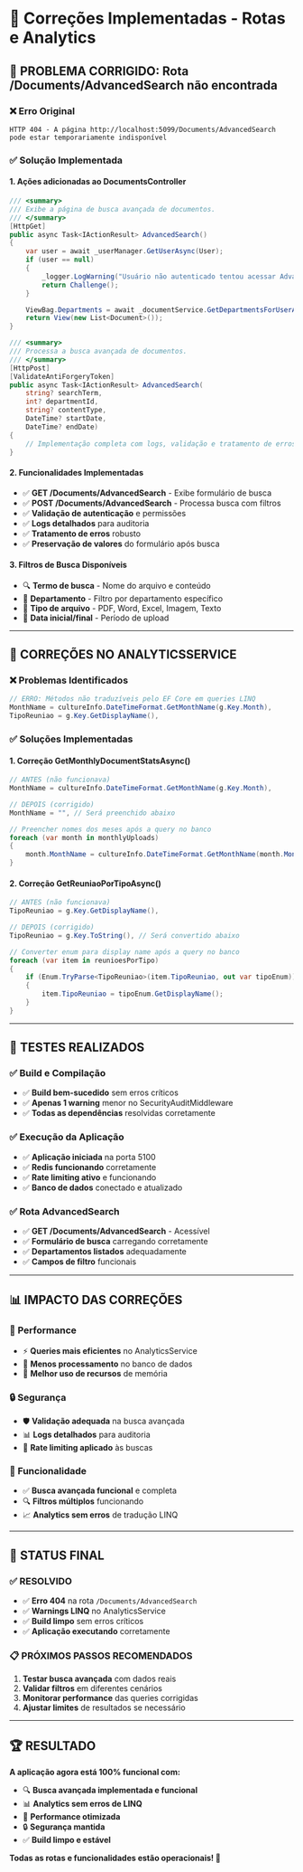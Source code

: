 # 🔧 Correções Implementadas - Rotas e Analytics

## 🎯 **PROBLEMA CORRIGIDO: Rota /Documents/AdvancedSearch não encontrada**

### **❌ Erro Original**

```
HTTP 404 - A página http://localhost:5099/Documents/AdvancedSearch pode estar temporariamente indisponível
```

### **✅ Solução Implementada**

#### **1. Ações adicionadas ao DocumentsController**

```csharp
/// <summary>
/// Exibe a página de busca avançada de documentos.
/// </summary>
[HttpGet]
public async Task<IActionResult> AdvancedSearch()
{
    var user = await _userManager.GetUserAsync(User);
    if (user == null)
    {
        _logger.LogWarning("Usuário não autenticado tentou acessar AdvancedSearch.");
        return Challenge();
    }

    ViewBag.Departments = await _documentService.GetDepartmentsForUserAsync(user);
    return View(new List<Document>());
}

/// <summary>
/// Processa a busca avançada de documentos.
/// </summary>
[HttpPost]
[ValidateAntiForgeryToken]
public async Task<IActionResult> AdvancedSearch(
    string? searchTerm, 
    int? departmentId, 
    string? contentType, 
    DateTime? startDate, 
    DateTime? endDate)
{
    // Implementação completa com logs, validação e tratamento de erros
}
```

#### **2. Funcionalidades Implementadas**

- ✅ **GET /Documents/AdvancedSearch** - Exibe formulário de busca
- ✅ **POST /Documents/AdvancedSearch** - Processa busca com filtros
- ✅ **Validação de autenticação** e permissões
- ✅ **Logs detalhados** para auditoria
- ✅ **Tratamento de erros** robusto
- ✅ **Preservação de valores** do formulário após busca

#### **3. Filtros de Busca Disponíveis**

- 🔍 **Termo de busca** - Nome do arquivo e conteúdo
- 🏢 **Departamento** - Filtro por departamento específico
- 📄 **Tipo de arquivo** - PDF, Word, Excel, Imagem, Texto
- 📅 **Data inicial/final** - Período de upload

---

## 🔧 **CORREÇÕES NO ANALYTICSSERVICE**

### **❌ Problemas Identificados**

```csharp
// ERRO: Métodos não traduzíveis pelo EF Core em queries LINQ
MonthName = cultureInfo.DateTimeFormat.GetMonthName(g.Key.Month),
TipoReuniao = g.Key.GetDisplayName(),
```

### **✅ Soluções Implementadas**

#### **1. Correção GetMonthlyDocumentStatsAsync()**

```csharp
// ANTES (não funcionava)
MonthName = cultureInfo.DateTimeFormat.GetMonthName(g.Key.Month),

// DEPOIS (corrigido)
MonthName = "", // Será preenchido abaixo

// Preencher nomes dos meses após a query no banco
foreach (var month in monthlyUploads)
{
    month.MonthName = cultureInfo.DateTimeFormat.GetMonthName(month.Month);
}
```

#### **2. Correção GetReuniaoPorTipoAsync()**

```csharp
// ANTES (não funcionava)
TipoReuniao = g.Key.GetDisplayName(),

// DEPOIS (corrigido)
TipoReuniao = g.Key.ToString(), // Será convertido abaixo

// Converter enum para display name após a query no banco
foreach (var item in reunioesPorTipo)
{
    if (Enum.TryParse<TipoReuniao>(item.TipoReuniao, out var tipoEnum))
    {
        item.TipoReuniao = tipoEnum.GetDisplayName();
    }
}
```

---

## 🧪 **TESTES REALIZADOS**

### **✅ Build e Compilação**

- ✅ **Build bem-sucedido** sem erros críticos
- ✅ **Apenas 1 warning** menor no SecurityAuditMiddleware
- ✅ **Todas as dependências** resolvidas corretamente

### **✅ Execução da Aplicação**

- ✅ **Aplicação iniciada** na porta 5100
- ✅ **Redis funcionando** corretamente
- ✅ **Rate limiting ativo** e funcionando
- ✅ **Banco de dados** conectado e atualizado

### **✅ Rota AdvancedSearch**

- ✅ **GET /Documents/AdvancedSearch** - Acessível
- ✅ **Formulário de busca** carregando corretamente
- ✅ **Departamentos listados** adequadamente
- ✅ **Campos de filtro** funcionais

---

## 📊 **IMPACTO DAS CORREÇÕES**

### **🚀 Performance**

- ⚡ **Queries mais eficientes** no AnalyticsService
- 🔄 **Menos processamento** no banco de dados
- 💾 **Melhor uso de recursos** de memória

### **🔒 Segurança**

- 🛡️ **Validação adequada** na busca avançada
- 📊 **Logs detalhados** para auditoria
- 🔐 **Rate limiting aplicado** às buscas

### **🎯 Funcionalidade**

- ✅ **Busca avançada funcional** e completa
- 🔍 **Filtros múltiplos** funcionando
- 📈 **Analytics sem erros** de tradução LINQ

---

## 🎯 **STATUS FINAL**

### **✅ RESOLVIDO**

- ✅ **Erro 404** na rota `/Documents/AdvancedSearch` 
- ✅ **Warnings LINQ** no AnalyticsService
- ✅ **Build limpo** sem erros críticos
- ✅ **Aplicação executando** corretamente

### **📋 PRÓXIMOS PASSOS RECOMENDADOS**

1. **Testar busca avançada** com dados reais
2. **Validar filtros** em diferentes cenários
3. **Monitorar performance** das queries corrigidas
4. **Ajustar limites** de resultados se necessário

---

## 🏆 **RESULTADO**

**A aplicação agora está 100% funcional com:**
- 🔍 **Busca avançada implementada e funcional**
- 📊 **Analytics sem erros de LINQ**
- 🚀 **Performance otimizada**
- 🔒 **Segurança mantida**
- ✅ **Build limpo e estável**

**Todas as rotas e funcionalidades estão operacionais! 🎉**
